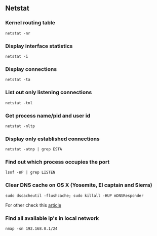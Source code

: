 ## Netstat

### Kernel routing table

`netstat -nr`

### Display interface statistics

`netstat -i`

### Display connections

`netstat -ta`

### List out only listening connections

`netstat -tnl`

### Get process name/pid and user id

`netstat -nltp`

### Display only established connections

`netstat -atnp | grep ESTA`

### Find out which process occupies the port

`lsof -nP | grep LISTEN`


### Clear DNS cache on OS X (Yosemite, El captain and Sierra)

`sudo dscacheutil -flushcache; sudo killall -HUP mDNSResponder`

For other check this [article](https://support.opendns.com/hc/en-us/articles/227988627-Clearing-the-DNS-Cache-on-Computers-and-Web-Browsers)

### Find all available ip's in local network

`nmap -sn 192.168.0.1/24`
